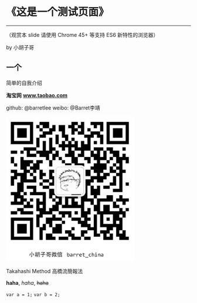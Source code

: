 # 《这是一个测试页面》
  ________________________________
  （观赏本 slide 请使用 Chrome 45+ 等支持 ES6 新特性的浏览器）

by 小胡子哥

## 一个
  简单的自我介绍

**淘宝网**
**www.taobao.com**

github: @barretlee
weibo: @Barret李靖

![微信](../resources/wechart.png)

Takahashi Method
高橋流簡報法

**haha**,
*haha*,
~~haha~~

`var a = 1;`
`var b = 2;`

